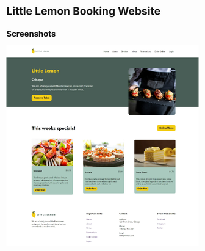 # Little Lemon Booking Website

## Screenshots

![little lemon website table booking](/src/assets/images/github-cover.png)


